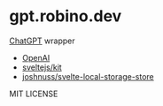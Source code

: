 # gpt.robino.dev

[ChatGPT](https://ai.com) wrapper

- [OpenAI](https://github.com/openai)
- [sveltejs/kit](https://github.com/sveltejs/kit)
- [joshnuss/svelte-local-storage-store](https://github.com/joshnuss/svelte-local-storage-store)

MIT LICENSE
